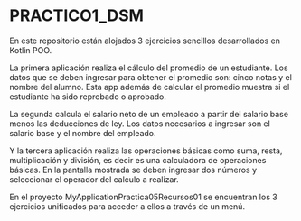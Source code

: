 # PRACTICO1_DSM
En este repositorio están alojados 3 ejercicios sencillos desarrollados en Kotlin POO.

La primera aplicación realiza el cálculo del promedio de un estudiante. Los datos que se deben ingresar para obtener el promedio son: cinco notas y el nombre del alumno. Esta app además de calcular el promedio muestra si el estudiante ha sido reprobado o aprobado.

La segunda calcula el salario neto de un empleado a partir del salario base menos las deducciones de ley. Los datos necesarios a ingresar son el salario base y el nombre del empleado.

Y la tercera aplicación realiza las operaciones básicas como suma, resta, multiplicación y división, es decir es una calculadora de operaciones básicas. En la pantalla mostrada se deben ingresar dos números y seleccionar el operador del calculo a realizar.

En el proyecto MyApplicationPractica05Recursos01 se encuentran los 3 ejercicios unificados para acceder a ellos a través de un menú.
